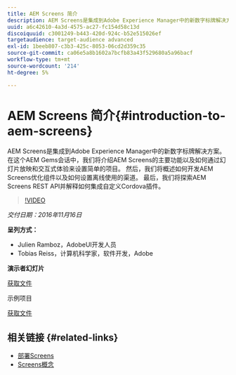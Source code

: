 ```yaml
---
title: AEM Screens 简介
description: AEM Screens是集成到Adobe Experience Manager中的新数字标牌解决方案。 在这个AEM Gems会话中，我们将介绍AEM Screens的主要功能以及如何通过幻灯片放映和交互式体验来设置简单的项目。 然后，我们将概述如何开发AEM Screens优化组件以及如何设置离线使用的渠道。 最后，我们将探索AEM Screens REST API并解释如何集成自定义Cordova插件。
uuid: a6c42610-4a3d-4575-ac27-fc154d58c13d
discoiquuid: c3001249-b443-420d-924c-b52e515026ef
targetaudience: target-audience advanced
exl-id: 1beeb807-c3b3-425c-8053-06cd2d359c35
source-git-commit: ca06e5a8b1602a7bcfb83a43f529680a5a96bacf
workflow-type: tm+mt
source-wordcount: '214'
ht-degree: 5%

---
```


# AEM Screens 简介{#introduction-to-aem-screens}

AEM Screens是集成到Adobe Experience Manager中的新数字标牌解决方案。 在这个AEM Gems会话中，我们将介绍AEM Screens的主要功能以及如何通过幻灯片放映和交互式体验来设置简单的项目。 然后，我们将概述如何开发AEM Screens优化组件以及如何设置离线使用的渠道。 最后，我们将探索AEM Screens REST API并解释如何集成自定义Cordova插件。

>[!VIDEO](https://video.tv.adobe.com/v/19301/?quality=9)

*交付日期：2016年11月16日*

**呈列方式：**

* Julien Ramboz，AdobeUI开发人员
* Tobias Reiss，计算机科学家，软件开发，Adobe

**演示者幻灯片**

[获取文件](assets/2016-11-16-aem-screens.pdf)

示例项目

[获取文件](assets/aemscreensgems.zip)

## 相关链接 {#related-links}

* [部署Screens](https://docs.adobe.com/docs/en/aem/6-2/deploy/screens.html)
* [Screens概念](https://docs.adobe.com/docs/en/aem/6-2/administer/screens.html)
